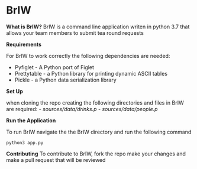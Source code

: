# BrIW

**What is BrIW?**
BrIW is a command line application writen in python 3.7 that allows your team members to submit tea round requests

**Requirements**

For BrIW to work correctly the following dependencies are needed:
 - Pyfiglet - A Python port of Figlet
 - Prettytable - a Python library for printing dynamic ASCII tables
 - Pickle - a Python data serialization library

**Set Up**

when cloning the repo creating the following directories and files in BrIW are required:
 *- sources/data/drinks.p*
 *- sources/data/people.p*

**Run the Application**

To run BrIW navigate the the BrIW directory and run the following command

    python3 app.py

**Contributing**
To contribute to BrIW, fork the repo make your changes and make a pull request that will be reviewed
